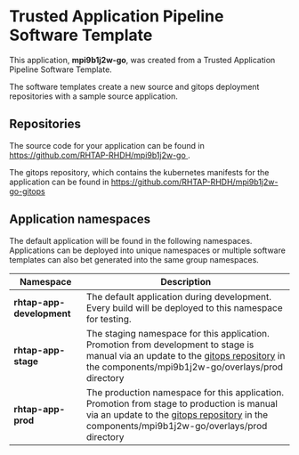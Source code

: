 # Trusted Application Pipeline Software Template

This application, **mpi9b1j2w-go**, was created from a Trusted Application Pipeline Software Template.

The software templates create a new source and gitops deployment repositories with a sample source application. 

## Repositories

The source code for your application can be found in [https://github.com/RHTAP-RHDH/mpi9b1j2w-go ](https://github.com/RHTAP-RHDH/mpi9b1j2w-go ).
 
The gitops repository, which contains the kubernetes manifests for the application can be found in 
[https://github.com/RHTAP-RHDH/mpi9b1j2w-go-gitops ](https://github.com/RHTAP-RHDH/mpi9b1j2w-go-gitops ) 

## Application namespaces 

The default application will be found in the following namespaces. Applications can be deployed into unique namespaces or multiple software templates can also bet generated into the same group namespaces.  

|  Namespace   |  Description   |  
| -------- | -------- |   
| **rhtap-app-development** | The default application during development. Every build will be deployed to this namespace for testing. | 
| **rhtap-app-stage** | The staging namespace for this application. Promotion from development to stage is manual via an update to the [gitops repository](https://github.com/RHTAP-RHDH/mpi9b1j2w-go-gitops ) in the components/mpi9b1j2w-go/overlays/prod directory |  
| **rhtap-app-prod** | The production namespace for this application. Promotion from stage to production is manual via an update to the [gitops repository](https://github.com/RHTAP-RHDH/mpi9b1j2w-go-gitops ) in the components/mpi9b1j2w-go/overlays/prod directory | 